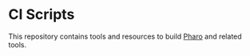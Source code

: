 CI Scripts
========

This repository contains tools and resources to build
[Pharo](http://www.pharo.org) and related tools.

